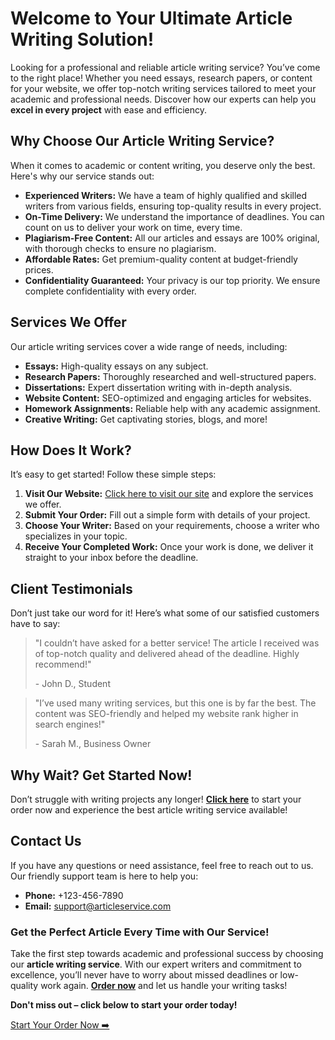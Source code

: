 # Welcome to Your Ultimate Article Writing Solution!

Looking for a professional and reliable article writing service? You’ve come to the right place! Whether you need essays, research papers, or content for your website, we offer top-notch writing services tailored to meet your academic and professional needs. Discover how our experts can help you **excel in every project** with ease and efficiency.

## Why Choose Our Article Writing Service?

When it comes to academic or content writing, you deserve only the best. Here's why our service stands out:

- **Experienced Writers:** We have a team of highly qualified and skilled writers from various fields, ensuring top-quality results in every project.
- **On-Time Delivery:** We understand the importance of deadlines. You can count on us to deliver your work on time, every time.
- **Plagiarism-Free Content:** All our articles and essays are 100% original, with thorough checks to ensure no plagiarism.
- **Affordable Rates:** Get premium-quality content at budget-friendly prices.
- **Confidentiality Guaranteed:** Your privacy is our top priority. We ensure complete confidentiality with every order.

## Services We Offer

Our article writing services cover a wide range of needs, including:

- **Essays:** High-quality essays on any subject.
- **Research Papers:** Thoroughly researched and well-structured papers.
- **Dissertations:** Expert dissertation writing with in-depth analysis.
- **Website Content:** SEO-optimized and engaging articles for websites.
- **Homework Assignments:** Reliable help with any academic assignment.
- **Creative Writing:** Get captivating stories, blogs, and more!

## How Does It Work?

It’s easy to get started! Follow these simple steps:

1. **Visit Our Website:** [Click here to visit our site](https://tinyurl.com/topessay?keyword=article+writing+site) and explore the services we offer.
2. **Submit Your Order:** Fill out a simple form with details of your project.
3. **Choose Your Writer:** Based on your requirements, choose a writer who specializes in your topic.
4. **Receive Your Completed Work:** Once your work is done, we deliver it straight to your inbox before the deadline.

## Client Testimonials

Don’t just take our word for it! Here’s what some of our satisfied customers have to say:

> "I couldn’t have asked for a better service! The article I received was of top-notch quality and delivered ahead of the deadline. Highly recommend!"
> 
> <footer>- John D., Student</footer>

> "I’ve used many writing services, but this one is by far the best. The content was SEO-friendly and helped my website rank higher in search engines!"
> 
> <footer>- Sarah M., Business Owner</footer>

## Why Wait? Get Started Now!

Don’t struggle with writing projects any longer! [**Click here**](https://tinyurl.com/topessay?keyword=article+writing+site) to start your order now and experience the best article writing service available!

## Contact Us

If you have any questions or need assistance, feel free to reach out to us. Our friendly support team is here to help you:

- **Phone:** +123-456-7890
- **Email:** [support@articleservice.com](mailto:support@articleservice.com)

### Get the Perfect Article Every Time with Our Service!

Take the first step towards academic and professional success by choosing our **article writing service**. With our expert writers and commitment to excellence, you’ll never have to worry about missed deadlines or low-quality work again. [**Order now**](https://tinyurl.com/topessay?keyword=article+writing+site) and let us handle your writing tasks!

**Don't miss out – click below to start your order today!**

[Start Your Order Now ➡️](https://tinyurl.com/topessay?keyword=article+writing+site)
